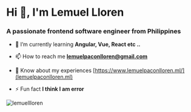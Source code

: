 <h1 align="left">Hi 👋, I'm Lemuel Lloren</h1>
<h3 align="left">A passionate frontend software engineer from Philippines</h3>

- 🌱 I’m currently learning **Angular, Vue, React etc ..**

- 📫 How to reach me **lemuelpaconlloren@gmail.com**

- 📄 Know about my experiences [https://www.lemuelpaconlloren.ml/](lemuelpaconlloren.ml)

- ⚡ Fun fact **I think I am error**


<p><img align="center" src="https://github-readme-stats.vercel.app/api/top-langs?username=lemuellloren&show_icons=true&locale=en&layout=compact" alt="lemuellloren" /></p>
